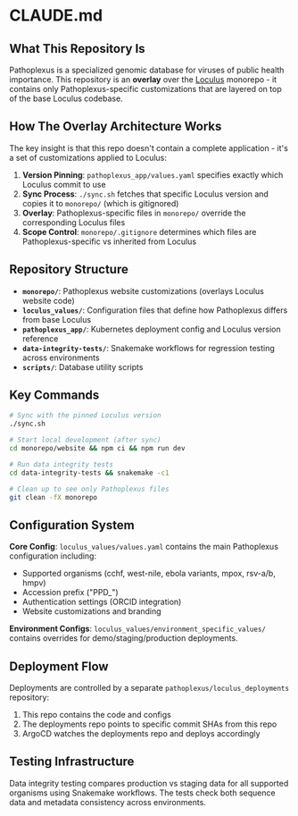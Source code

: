 # CLAUDE.md

## What This Repository Is

Pathoplexus is a specialized genomic database for viruses of public health importance. This repository is an **overlay** over the [Loculus](https://github.com/loculus-project/loculus) monorepo - it contains only Pathoplexus-specific customizations that are layered on top of the base Loculus codebase.

## How The Overlay Architecture Works

The key insight is that this repo doesn't contain a complete application - it's a set of customizations applied to Loculus:

1. **Version Pinning**: `pathoplexus_app/values.yaml` specifies exactly which Loculus commit to use
2. **Sync Process**: `./sync.sh` fetches that specific Loculus version and copies it to `monorepo/` (which is gitignored)
3. **Overlay**: Pathoplexus-specific files in `monorepo/` override the corresponding Loculus files
4. **Scope Control**: `monorepo/.gitignore` determines which files are Pathoplexus-specific vs inherited from Loculus

## Repository Structure

- **`monorepo/`**: Pathoplexus website customizations (overlays Loculus website code)
- **`loculus_values/`**: Configuration files that define how Pathoplexus differs from base Loculus
- **`pathoplexus_app/`**: Kubernetes deployment config and Loculus version reference
- **`data-integrity-tests/`**: Snakemake workflows for regression testing across environments
- **`scripts/`**: Database utility scripts

## Key Commands

```bash
# Sync with the pinned Loculus version
./sync.sh

# Start local development (after sync)
cd monorepo/website && npm ci && npm run dev

# Run data integrity tests
cd data-integrity-tests && snakemake -c1

# Clean up to see only Pathoplexus files
git clean -fX monorepo
```

## Configuration System

**Core Config**: `loculus_values/values.yaml` contains the main Pathoplexus configuration including:
- Supported organisms (cchf, west-nile, ebola variants, mpox, rsv-a/b, hmpv)
- Accession prefix ("PPD_")
- Authentication settings (ORCID integration)
- Website customizations and branding

**Environment Configs**: `loculus_values/environment_specific_values/` contains overrides for demo/staging/production deployments.

## Deployment Flow

Deployments are controlled by a separate `pathoplexus/loculus_deployments` repository:
1. This repo contains the code and configs
2. The deployments repo points to specific commit SHAs from this repo
3. ArgoCD watches the deployments repo and deploys accordingly

## Testing Infrastructure

Data integrity testing compares production vs staging data for all supported organisms using Snakemake workflows. The tests check both sequence data and metadata consistency across environments.
